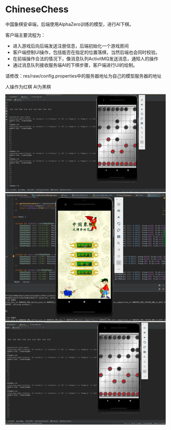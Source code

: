 # ChineseChess

中国象棋安卓端，后端使用AlphaZero训练的模型，进行AI下棋。

客户端主要流程为：
* 进入游戏后向后端发送注册信息，后端初始化一个游戏房间
* 客户端控制UI操作，包括能否在指定的位置落棋，当然后端也会同时校验。
* 在前端操作合法的情况下，像消息队列ActivitMQ发送消息，通知人的操作
* 通过消息队列接收服务端AI的下棋步骤，客户端进行UI的绘制。

请修改：res/raw/config.properties中的服务器地址为自己的模型服务器的地址


人操作为红棋
AI为黑棋


![样例图片](screenshots/example.png)
![样例图片](screenshots/example01.png)
![样例图片](screenshots/example002.png)
